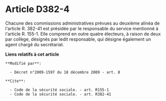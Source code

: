 # Article D382-4

Chacune des commissions administratives prévues au deuxième alinéa de l'article R. 382-41 est présidée par le responsable du
service mentionné à l'article R. 155-1. Elle comprend en outre quatre électeurs, à raison de deux par collège, désignés par
ledit responsable, qui désigne également un agent chargé du secrétariat.

**Liens relatifs à cet article**

	**Modifié par**:

	  - Décret n°2009-1597 du 18 décembre 2009 - art. 8

	**Cite**:

	  - Code de la sécurité sociale. - art. R155-1
	  - Code de la sécurité sociale. - art. R382-41
